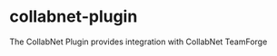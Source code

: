 collabnet-plugin
================

The CollabNet Plugin provides integration with CollabNet TeamForge